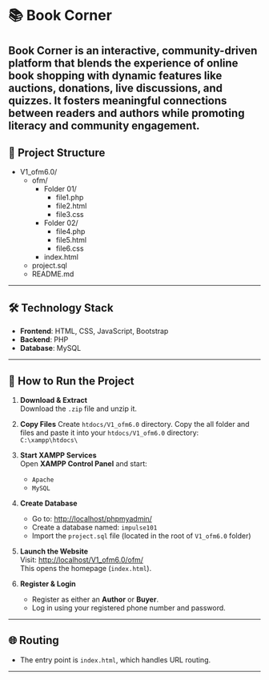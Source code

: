 # 📚 Book Corner

**Book Corner** is an interactive, community-driven platform that blends the experience of online book shopping with dynamic features like auctions, donations, live discussions, and quizzes. It fosters meaningful connections between readers and authors while promoting literacy and community engagement.
---

## 📁 Project Structure
- V1_ofm6.0/
  - ofm/
    - Folder 01/
      - file1.php
      - file2.html
      - file3.css
    - Folder 02/
      - file4.php
      - file5.html
      - file6.css
    - index.html
  - project.sql
  - README.md



---

## 🛠️ Technology Stack

- **Frontend**: HTML, CSS, JavaScript, Bootstrap  
- **Backend**: PHP  
- **Database**: MySQL  

---

## 🚀 How to Run the Project

1. **Download & Extract**  
   Download the `.zip` file and unzip it.

2. **Copy Files**
   Create `htdocs/V1_ofm6.0` directory.
   Copy the all folder and files and paste it into your `htdocs/V1_ofm6.0` directory:  
   `C:\xampp\htdocs\`

4. **Start XAMPP Services**  
   Open **XAMPP Control Panel** and start:
   - `Apache`
   - `MySQL`

5. **Create Database**  
   - Go to: [http://localhost/phpmyadmin/](http://localhost/phpmyadmin/)
   - Create a database named: `impulse101`
   - Import the `project.sql` file (located in the root of `V1_ofm6.0` folder)

6. **Launch the Website**  
   Visit: [http://localhost/V1_ofm6.0/ofm/](http://localhost/V1_ofm6.0/ofm/)  
   This opens the homepage (`index.html`).

7. **Register & Login**  
   - Register as either an **Author** or **Buyer**.
   - Log in using your registered phone number and password.

---

## 🌐 Routing

- The entry point is `index.html`, which handles URL routing.


---
